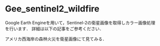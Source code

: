 # Gee_sentinel2_wildfire

Google Earth Engineを用いて，Sentinel-2の衛星画像を取得しカラー画像処理を行います．
詳細は以下の記事をご参考ください．

アメリカ西海岸の森林火災を衛星画像にて見てみる．
